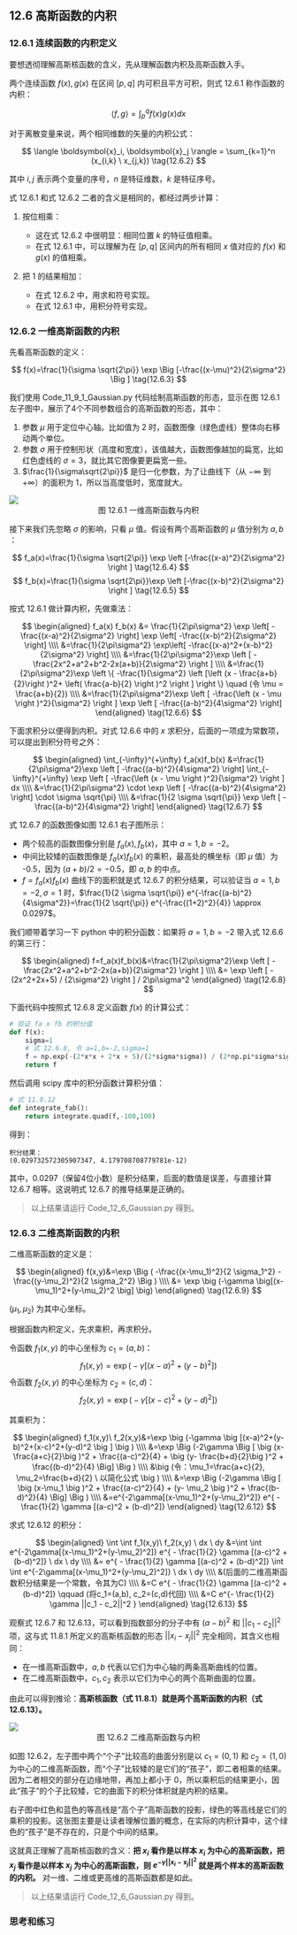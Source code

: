 
## 12.6 高斯函数的内积

### 12.6.1 连续函数的内积定义

要想透彻理解高斯核函数的含义，先从理解函数内积及高斯函数入手。

两个连续函数 $f(x),g(x)$ 在区间 $[p,q]$ 内可积且平方可积，则式 12.6.1 称作函数的内积：

$$
\langle f,g \rangle  = \int_p^q f(x) g(x) dx \tag{12.6.1}
$$

对于离散变量来说，两个相同维数的矢量的内积公式：

$$
\langle \boldsymbol{x}_i, \boldsymbol{x}_j \rangle  = \sum_{k=1}^n (x_{i,k} \ x_{j,k})  \tag{12.6.2}
$$

其中 $i,j$ 表示两个变量的序号，$n$ 是特征维数，$k$ 是特征序号。

式 12.6.1 和式 12.6.2 二者的含义是相同的，都经过两步计算：

1. 按位相乘：
   
   - 这在式 12.6.2 中很明显：相同位置 $k$ 的特征值相乘。
   - 在式 12.6.1 中，可以理解为在 $[p,q]$ 区间内的所有相同 $x$ 值对应的 $f(x)$ 和 $g(x)$ 的值相乘。

2. 把 1 的结果相加：
   
   - 在式 12.6.2 中，用求和符号实现。
   - 在式 12.6.1 中，用积分符号实现。

### 12.6.2 一维高斯函数的内积

先看高斯函数的定义：

$$
f(x)=\frac{1}{\sigma \sqrt{2\pi}} \exp \Big [-\frac{(x-\mu)^2}{2\sigma^2} \Big ] \tag{12.6.3}
$$

我们使用 Code_11_9_1_Gaussian.py 代码绘制高斯函数的形态，显示在图 12.6.1 左子图中，展示了4个不同参数组合的高斯函数的形态，其中：

1. 参数 $\mu$ 用于定位中心轴。比如值为 2 时，函数图像（绿色虚线）整体向右移动两个单位。
2. 参数 $\sigma$ 用于控制形状（高度和宽度），该值越大，函数图像越加的扁宽，比如红色虚线的 $\sigma=3$，就比其它图像要更扁宽一些。
3. $\frac{1}{\sigma\sqrt{2\pi}}$ 是归一化参数，为了让曲线下（从 $-\infty$ 到 $+\infty$）的面积为 1，所以当高度低时，宽度就大。

<img src="./images/12-6-1.png" />

<center>图 12.6.1 一维高斯函数与内积</center>

接下来我们先忽略 $\sigma$ 的影响，只看 $\mu$ 值。假设有两个高斯函数的 $\mu$ 值分别为 $a,b$ ：

$$
f_a(x)=\frac{1}{\sigma \sqrt{2\pi}} \exp \left [-\frac{(x-a)^2}{2\sigma^2} \right ] \tag{12.6.4}
$$
$$
f_b(x)=\frac{1}{\sigma \sqrt{2\pi}}\exp \left [-\frac{(x-b)^2}{2\sigma^2} \right ]  \tag{12.6.5}
$$

按式 12.6.1 做计算内积，先做乘法：

$$
\begin{aligned}
f_a(x) f_b(x) &= \frac{1}{2\pi\sigma^2} \exp \left[ -\frac{(x-a)^2}{2\sigma^2} \right] \exp \left[ -\frac{(x-b)^2}{2\sigma^2} \right]
\\\\
&=\frac{1}{2\pi\sigma^2} \exp\left[ -\frac{(x-a)^2+(x-b)^2}{2\sigma^2} \right]
\\\\
&=\frac{1}{2\pi\sigma^2}\exp \left [ -\frac{2x^2+a^2+b^2-2x(a+b)}{2\sigma^2} \right ]
\\\\
&=\frac{1}{2\pi\sigma^2}\exp  \left \{ -\frac{1}{\sigma^2} \left [\left (x - \frac{a+b}{2}\right )^2+ \left(  \frac{a-b}{2}  \right )^2 \right ] \right \} \quad (令 \mu = \frac{a+b}{2})
\\\\
&=\frac{1}{2\pi\sigma^2}\exp  \left [ -\frac{\left (x - \mu \right )^2}{\sigma^2}   \right ] \exp  \left [ -\frac{(a-b)^2}{4\sigma^2}   \right]
\end{aligned} \tag{12.6.6}
$$

下面求积分以便得到内积。对式 12.6.6 中的 $x$ 求积分，后面的一项成为常数项，可以提出到积分符号之外：

$$
\begin{aligned}
\int_{-\infty}^{+\infty} f_a(x)f_b(x) &=\frac{1}{2\pi\sigma^2}\exp  \left [  -\frac{(a-b)^2}{4\sigma^2} \right] \int_{-\infty}^{+\infty} \exp  \left [ -\frac{\left (x - \mu \right )^2}{\sigma^2}   \right ] dx  
\\\\
&=\frac{1}{2\pi\sigma^2} \cdot \exp \left [  -\frac{(a-b)^2}{4\sigma^2} \right] \cdot \sigma \sqrt{\pi}
\\\\
&=\frac{1}{2 \sigma \sqrt{\pi}} \exp \left [  -\frac{(a-b)^2}{4\sigma^2} \right]
\end{aligned}
\tag{12.6.7}
$$

式 12.6.7 的函数图像如图 12.6.1 右子图所示：

- 两个较高的函数图像分别是 $f_a(x),f_b(x)$，其中 $a=1,b=-2$。
- 中间比较矮的函数图像是 $f_a(x)f_b(x)$ 的乘积，最高处的横坐标（即 $\mu$ 值）为 -0.5，因为 $(a+b)/2=-0.5$，即 $a,b$ 的中点。
- $f=f_a(x) f_b(x)$ 曲线下的面积就是式 12.6.7 的积分结果，可以验证当 $a=1,b=-2,\sigma=1$ 时，$\frac{1}{2 \sigma \sqrt{\pi}} e^{-\frac{(a-b)^2}{4\sigma^2}}=\frac{1}{2 \sqrt{\pi}} e^{-\frac{(1+2)^2}{4}} \approx 0.0297$。

我们顺带着学习一下 python 中的积分函数：如果将 $a=1,b=-2$ 带入式 12.6.6 的第三行：

$$
\begin{aligned}
f=f_a(x)f_b(x)&=\frac{1}{2\pi\sigma^2}\exp \left [ -\frac{2x^2+a^2+b^2-2x(a+b)}{2\sigma^2} \right ] 
\\\\
&= \exp \left [ -(2x^2+2x+5) / {2\sigma^2} \right ] / 2\pi\sigma^2
\end{aligned}
\tag{12.6.8}
$$

下面代码中按照式 12.6.8 定义函数 $f(x)$ 的计算公式：

```python
# 验证 fa x fb 的积分值
def f(x):
    sigma=1
    # 式 12.6.8, 令 a=1,b=-2,sigma=1
    f = np.exp(-(2*x*x + 2*x + 5)/(2*sigma*sigma)) / (2*np.pi*sigma*sigma)
    return f
```

然后调用 scipy 库中的积分函数计算积分值：

```python
# 式 11.8.12
def integrate_fab():
    return integrate.quad(f,-100,100)
```
得到：
```
积分结果：
(0.029732572305907347, 4.179708708779781e-12)
```
其中，0.0297（保留4位小数）是积分结果，后面的数值是误差，与直接计算 12.6.7 相等。这说明式 12.6.7 的推导结果是正确的。

> 以上结果请运行 Code_12_6_Gaussian.py 得到。

### 12.6.3 二维高斯函数的内积

二维高斯函数的定义是：

$$
\begin{aligned}
f(x,y)&=\exp \Big ( -\frac{(x-\mu_1)^2}{2 \sigma_1^2} - \frac{(y-\mu_2)^2}{2 \sigma_2^2} \Big ) 
\\\\
&= \exp \big (-\gamma \big[(x-\mu_1)^2+(y-\mu_2)^2 \big] \big)
\end{aligned}
\tag{12.6.9}
$$

$(\mu_1,\mu_2)$ 为其中心坐标。

根据函数内积定义，先求乘积，再求积分。

令函数 $f_1(x,y)$ 的中心坐标为 $c_1=(a,b)$：
$$
f_1(x,y) = \exp \big (-\gamma \big [(x-a)^2+(y-b)^2 \big ] \big) \tag{12.6.10}
$$
令函数 $f_2(x,y)$ 的中心坐标为 $c_2=(c,d)$：
$$
f_2(x,y) = \exp \big (-\gamma \big [ (x-c)^2+(y-d)^2 \big ] \big ) \tag{12.6.11}
$$

其乘积为：

$$
\begin{aligned}
f_1(x,y)\ f_2(x,y)&=\exp \big (-\gamma \big [(x-a)^2+(y-b)^2+(x-c)^2+(y-d)^2 \big ] \big )
\\\\
&=\exp \Big (-2\gamma \Big [ \big (x-\frac{a+c}{2}\big )^2 + \frac{(a-c)^2}{4} + \big (y- \frac{b+d}{2}\big )^2 + \frac{(b-d)^2}{4}   \Big] \Big )
\\\\
&\big (令：\mu_1=\frac{a+c}{2}, \mu_2=\frac{b+d}{2} \ 以简化公式 \big )
\\\\
&=\exp \Big (-2\gamma \Big [ \big (x-\mu_1 \big )^2 + \frac{(a-c)^2}{4} + (y- \mu_2 \big )^2 + \frac{(b-d)^2}{4}   \Big] \Big )
\\\\
&=e^{-2\gamma[(x-\mu_1)^2+(y-\mu_2)^2]} e^{ - \frac{1}{2} \gamma [(a-c)^2 + (b-d)^2]}
\end{aligned}
 \tag{12.6.12}
$$

求式 12.6.12 的积分：

$$
\begin{aligned}
\int \int f_1(x,y)\ f_2(x,y) \  dx \ dy &=\int \int e^{-2\gamma[(x-\mu_1)^2+(y-\mu_2)^2]}  e^{ - \frac{1}{2} \gamma [(a-c)^2 + (b-d)^2]} \  dx \ dy
\\\\
&= e^{ - \frac{1}{2} \gamma [(a-c)^2 + (b-d)^2]} \int \int e^{-2\gamma[(x-\mu_1)^2+(y-\mu_2)^2]} \  dx \ dy 
\\\\
&(后面的二维高斯函数积分结果是一个常数，令其为C)
\\\\
&=C  e^{ - \frac{1}{2} \gamma [(a-c)^2 + (b-d)^2]} \qquad (将c_1=(a,b), c_2=(c,d)代回)
\\\\
&=C e^{- \frac{1}{2} \gamma  ||c_1 - c_2||^2  }
\end{aligned}
\tag{12.6.13}
$$

观察式 12.6.7 和 12.6.13，可以看到指数部分的分子中有 $(a-b)^2$ 和 $||c_1-c_2||^2$ 项，这与式 11.8.1 所定义的高斯核函数的形态 $||x_i-x_j||^2$ 完全相同，其含义也相同：

- 在一维高斯函数中，$a,b$ 代表以它们为中心轴的两条高斯曲线的位置。
- 在二维高斯函数中，$c_1,c_2$ 表示以它们为中心的两个高斯曲面的位置。

由此可以得到推论：**高斯核函数（式 11.8.1）就是两个高斯函数的内积（式12.6.13）。** 

<img src="./images/12-6-2.png" />

<center>图 12.6.2 二维高斯函数与内积</center>

如图 12.6.2，左子图中两个“个子”比较高的曲面分别是以 $c_1=(0,1)$ 和 $c_2=(1,0)$ 为中心的二维高斯函数，而“个子”比较矮的是它们的“孩子”，即二者相乘的结果。因为二者相交的部分在边缘地带，再加上都小于 0，所以乘积后的结果更小，因此“孩子”的个子比较矮，它的曲面下的积分体积就是内积的结果。

右子图中红色和蓝色的等高线是“高个子”高斯函数的投影，绿色的等高线是它们的乘积的投影。这张图主要是让读者理解位置的概念，在实际的内积计算中，这个绿色的“孩子”是不存在的，只是个中间的结果。

这就真正理解了高斯核函数的含义：**把 $x_i$ 看作是以样本 $x_i$ 为中心的高斯函数，把 $x_j$ 看作是以样本 $x_j$ 为中心的高斯函数，则 $e^{-\gamma||\boldsymbol{x}_i-\boldsymbol{x}_j||^2}$ 就是两个样本的高斯函数的内积。** 对一维、二维或更高维的高斯函数都是如此。

> 以上结果请运行 Code_12_6_Gaussian.py 得到。

### 思考和练习

